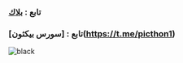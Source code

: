 ### تابع : [بلاك](https://t.me/a_t_9) ##

### [سورس بيكثون] : تابع(https://t.me/picthon1) ##

![black](https://i.postimg.cc/Hxx3tjTZ/IMG-20230504-220917-520.jpg)
